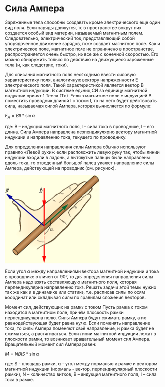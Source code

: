 # Сила Ампера
Заряженные тела способны создавать кроме электрического еще один вид поля. Если заряды движутся, то в пространстве вокруг них создается особый вид материи, называемый магнитным полем. Следовательно, электрический ток, представляющий собой упорядоченное движение зарядов, тоже создает магнитное поле. Как и электрическое поле, магнитное поле не ограничено в пространстве, распространяется очень быстро, но все же с конечной скоростью. Его можно обнаружить только по действию на движущиеся заряженные тела (и, как следствие, токи).

Для описания магнитного поля необходимо ввести силовую характеристику поля, аналогичную вектору напряженности E электрического поля. Такой характеристикой является вектор B магнитной индукции. В системе единиц СИ за единицу магнитной индукции принят 1 Тесла (Тл). Если в магнитное поле с индукцией B поместить проводник длиной l с током I, то на него будет действовать сила, называемая силой Ампера, которая вычисляется по формуле:

$F_A=Bll*\sin \alpha$

где: В – индукция магнитного поля, I – сила тока в проводнике, l – его длина. Сила Ампера направлена перпендикулярно вектору магнитной индукции и направлению тока, текущего по проводнику. 

Для определения направления силы Ампера обычно используют правило «Левой руки»: если расположить левую руку так, чтобы линии индукции входили в ладонь, а вытянутые пальцы были направлены вдоль тока, то отведенный большой палец укажет направление силы Ампера, действующей на проводник (см. рисунок).


![](img/330.png)


Если угол α между направлениями вектора магнитной индукции и тока в проводнике отличен от 90°, то для определения направления силы Ампера надо взять составляющую магнитного поля, которая перпендикулярна направлению тока. Решать задачи этой темы нужно так же как и в динамике или статике, т.е. расписав силы по осям координат или складывая силы по правилам сложения векторов.

Момент сил, действующих на рамку с током
Пусть рамка с током находится в магнитном поле, причём плоскость рамки перпендикулярна полю. Силы Ампера будут сжимать рамку, а их равнодействующая будет равна нулю. Если поменять направление тока, то силы Ампера поменяют своё направление, и рамка будет не сжиматься, а растягиваться. Если линии магнитной индукции лежат в плоскости рамки, то возникает вращательный момент сил Ампера. Вращательный момент сил Ампера равен:

$M=NBIS*\sin\alpha$

где: S - площадь рамки, α - угол между нормалью к рамке и вектором магнитной индукции (нормаль - вектор, перпендикулярный плоскости рамки), N – количество витков, B – индукция магнитного поля, I – сила тока в рамке.
